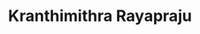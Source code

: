 ---
title: Kranthimithra Rayapraju
role: MS in CS, 2021
organizations:
  - name:
superuser: false
user_groups:
  - Alumni
---